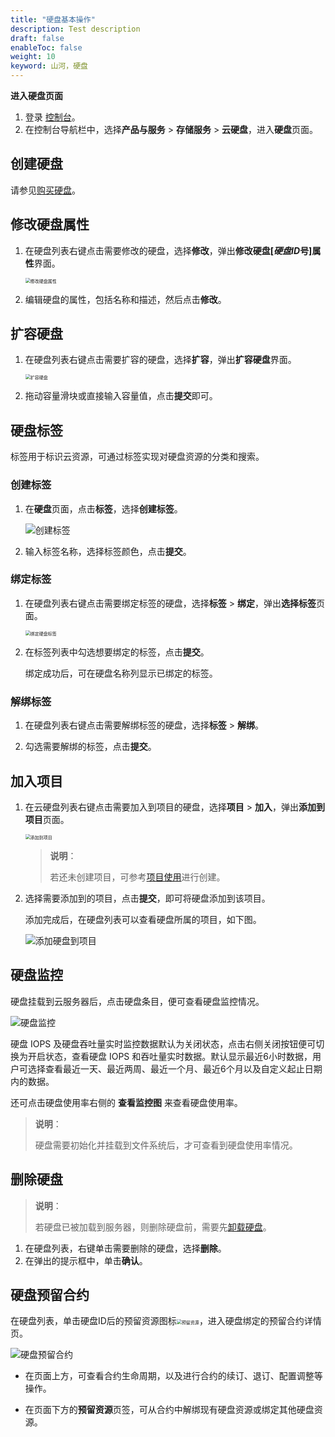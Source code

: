 ```yaml
---
title: "硬盘基本操作"
description: Test description
draft: false
enableToc: false
weight: 10
keyword: 山河，硬盘
---
```


**进入硬盘页面**

1. 登录 [控制台](http://console.yiqiyun.sd.cegn.cn/login)。
2. 在控制台导航栏中，选择**产品与服务** > **存储服务** > **云硬盘**，进入**硬盘**页面。

## 创建硬盘

请参见[购买硬盘](/storage/disk/quickstart/create_disk/)。

## 修改硬盘属性

1. 在硬盘列表右键点击需要修改的硬盘，选择**修改**，弹出**修改硬盘[*硬盘ID*号]属性**界面。

   <img src="../_images/create_basic_8.png" alt="修改硬盘属性" style="zoom:50%;" />

2. 编辑硬盘的属性，包括名称和描述，然后点击**修改**。


## 扩容硬盘

1. 在硬盘列表右键点击需要扩容的硬盘，选择**扩容**，弹出**扩容硬盘**界面。

   <img src="../_images/create_basic_expansion.png" alt="扩容硬盘" style="zoom:50%;" />

2. 拖动容量滑块或直接输入容量值，点击**提交**即可。

## 硬盘标签

标签用于标识云资源，可通过标签实现对硬盘资源的分类和搜索。

### 创建标签

1. 在**硬盘**页面，点击**标签**，选择**创建标签**。

   ![创建标签](../_images/create_basic_tag.png)

2. 输入标签名称，选择标签颜色，点击**提交**。

   

###  绑定标签

1. 在硬盘列表右键点击需要绑定标签的硬盘，选择**标签** > **绑定**，弹出**选择标签**页面。

   <img src="../_images/create_basic_12.png" alt="绑定硬盘标签" style="zoom:50%;" />

2. 在标签列表中勾选想要绑定的标签，点击**提交**。

   绑定成功后，可在硬盘名称列显示已绑定的标签。

### 解绑标签

1. 在硬盘列表右键点击需要解绑标签的硬盘，选择**标签** > **解绑**。

2. 勾选需要解绑的标签，点击**提交**。

## 加入项目

1. 在云硬盘列表右键点击需要加入到项目的硬盘，选择**项目** > **加入**，弹出**添加到项目**页面。

   <img src="../_images/create_basic_project.png" alt="添加到项目" style="zoom:50%;" />

   > **说明**：
   >
   > 若还未创建项目，可参考[项目使用](/operation/project/manual/management/)进行创建。

2. 选择需要添加到的项目，点击**提交**，即可将硬盘添加到该项目。

   添加完成后，在硬盘列表可以查看硬盘所属的项目，如下图。

   ![添加硬盘到项目](../_images/create_basic_project2.png)

## 硬盘监控

硬盘挂载到云服务器后，点击硬盘条目，便可查看硬盘监控情况。

![硬盘监控](../_images/硬盘监控.png)

硬盘 IOPS 及硬盘吞吐量实时监控数据默认为关闭状态，点击右侧关闭按钮便可切换为开启状态，查看硬盘 IOPS 和吞吐量实时数据。默认显示最近6小时数据，用户可选择查看最近一天、最近两周、最近一个月、最近6个月以及自定义起止日期内的数据。

还可点击硬盘使用率右侧的 **查看监控图** 来查看硬盘使用率。

> **说明**：
>
> 硬盘需要初始化并挂载到文件系统后，才可查看到硬盘使用率情况。

## 删除硬盘

>**说明**：
>
>若硬盘已被加载到服务器，则删除硬盘前，需要先[卸载硬盘](/storage/disk/manual/unload/)。

1. 在硬盘列表，右键单击需要删除的硬盘，选择**删除**。
2. 在弹出的提示框中，单击**确认**。

## 硬盘预留合约

在硬盘列表，单击硬盘ID后的预留资源图标<img src="../_images/reserve_resource.png" alt="预留资源" style="zoom:50%;" />，进入硬盘绑定的预留合约详情页。

![硬盘预留合约](../_images/disk_reserve_contract.png)

- 在页面上方，可查看合约生命周期，以及进行合约的续订、退订、配置调整等操作。

- 在页面下方的**预留资源**页签，可从合约中解绑现有硬盘资源或绑定其他硬盘资源。

  

